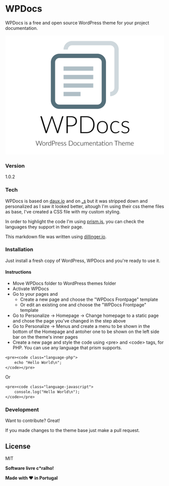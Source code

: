 # WPDocs

WPDocs is a free and open source WordPress theme for your project documentation.

![alt text](https://raw.githubusercontent.com/rafaelcpalmeida/WPDoc/master/screenshot.png "WPDocs")

### Version
1.0.2

### Tech

WPDocs is based on [daux.io] and on [_s] but it was stripped down and personalized as I saw it looked better, altough I'm using their css theme files as base, I've created a CSS file with my custom styling.

In order to highlight the code I'm using [prism.js], you can check the languages they support in their page.

This markdown file was written using [dillinger.io].

### Installation

Just install a fresh copy of WordPress, WPDocs and you're ready to use it.

#### Instructions

- Move WPDocs folder to WordPress themes folder
- Activate WPDocs
- Go to your pages and 
    - Create a new page and choose the "WPDocs Frontpage" template
    - Or edit an existing one and choose the "WPDocs Frontpage" template
- Go to Personalize -> Homepage -> Change homepage to a static page and chose the page you've changed in the step above
- Go to Personalize -> Menus and create a menu to be shown in the bottom of the Homepage and antoher one to be shown on the left side bar on the theme's inner pages
- Create a new page and style the code using &lt;pre&gt; and &lt;code&gt; tags, for PHP. You can use any language that prism supports.
```
<pre><code class="language-php">
    echo "Hello World\n";
</code></pre>
```

Or

```
<pre><code class="language-javascript">
    console.log("Hello World\n");
</code></pre>
```

### Development

Want to contribute? Great!

If you made changes to the theme base just make a pull request.

License
----

MIT


**Software livre c\*ralho!**

**Made with ♥ in Portugal**

[//]: # (These are reference links used in the body of this note and get stripped out when the markdown processor does its job. There is no need to format nicely because it shouldn't be seen. Thanks SO - http://stackoverflow.com/questions/4823468/store-comments-in-markdown-syntax)


   [daux.io]: <http://daux.io/>
   [_s]: <http://underscores.me/>
   [prism.js]: <http://prismjs.com/>
   [dillinger.io]: <http://dillinger.io/>
